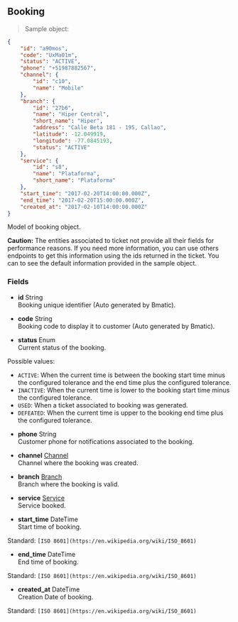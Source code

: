 
## Booking

> Sample object:

```json
{
    "id": "a90mos",
    "code": "UxMa01m",
    "status": "ACTIVE",
    "phone": "+51987882567",
    "channel": {
        "id": "c10",
        "name": "Mobile"
    },
    "branch": {
        "id": "27b6",
        "name": "Hiper Central",
        "short_name": "Hiper",
        "address": "Calle Beta 181 - 195, Callao",
        "latitude": -12.049919,
        "longitude": -77.0845193,
        "status": "ACTIVE"
    },
    "service": {
        "id": "s8",
        "name": "Plataforma",
        "short_name": "Plataforma"
    },
    "start_time": "2017-02-20T14:00:00.000Z",
    "end_time": "2017-02-20T15:00:00.000Z",
    "created_at": "2017-02-10T14:00:00.000Z"
}
```

Model of booking object.

<aside class="warning">
<strong>Caution:</strong> The entities associated to ticket not provide all their fields for performance reasons. If you need more information, you can use others endpoints to get this information using the ids returned in the ticket. You can to see the default information provided in the sample object.
</aside>

### Fields

* **id** <span class="param-type">String</span><br>
Booking unique identifier (Auto generated by Bmatic).

* **code** <span class="param-type">String</span><br>
Booking code to display it to customer (Auto generated by Bmatic).

* **status** <span class="param-type">Enum</span><br>
Current status of the booking.
<p>
    <span class="param-condition">Possible values:</span>
    <ul>
        <li><code>ACTIVE</code>: When the current time is between the booking start time minus the configured tolerance and the end time plus the configured tolerance.</li>
        <li><code>INACTIVE</code>: When the current time is lower to the booking start time minus the configured tolerance.</li>
        <li><code>USED</code>: When a ticket associated to booking was generated.</li>
        <li><code>DEFEATED</code>: When the current time is upper to the booking end time plus the configured tolerance.</li>
    </ul>
</p>

* **phone** <span class="param-type">String</span><br>
Customer phone for notifications associated to the booking.

* **channel** <span class="param-type">[Channel](#channel)</span><br>
Channel where the booking was created.

* **branch** <span class="param-type">[Branch](#branch)</span><br>
Branch where the booking is valid.

* **service** <span class="param-type">[Service](#service)</span><br>
Service booked.

* **start_time** <span class="param-type">DateTime</span><br>
Start time of booking.
<p>
    <span class="param-condition">Standard:</span> <code>[ISO 8601](https://en.wikipedia.org/wiki/ISO_8601)</code>
</p>

* **end_time** <span class="param-type">DateTime</span><br>
End time of booking.
<p>
    <span class="param-condition">Standard:</span> <code>[ISO 8601](https://en.wikipedia.org/wiki/ISO_8601)</code>
</p>

* **created_at** <span class="param-type">DateTime</span><br>
Creation Date of booking.
<p>
    <span class="param-condition">Standard:</span> <code>[ISO 8601](https://en.wikipedia.org/wiki/ISO_8601)</code>
</p>
